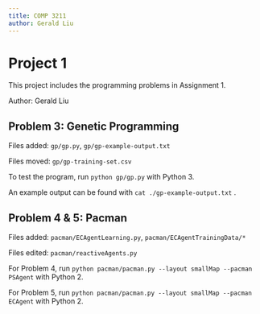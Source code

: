 ```yaml
---
title: COMP 3211
author: Gerald Liu
---
```


# Project 1

This project includes the programming problems in Assignment 1.

Author: Gerald Liu

## Problem 3: Genetic Programming

Files added: `gp/gp.py`, `gp/gp-example-output.txt`

Files moved: `gp/gp-training-set.csv`



To test the program, run `python gp/gp.py` with Python 3.

An example output can be found with `cat ./gp-example-output.txt` .

## Problem 4 & 5: Pacman

Files added: `pacman/ECAgentLearning.py`, `pacman/ECAgentTrainingData/*`

Files edited: `pacman/reactiveAgents.py`



For Problem 4, run `python pacman/pacman.py --layout smallMap --pacman PSAgent` with Python 2.

For Problem 5, run `python pacman/pacman.py --layout smallMap --pacman ECAgent` with Python 2.